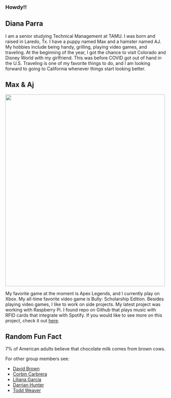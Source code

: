 ### Howdy!!

## Diana Parra

I am a senior studying Technical Management at TAMU. I was born and raised in Laredo, Tx. I have a puppy named Max and a hamster named AJ. My hobbies include being handy, grilling, playing video games, and traveling. At the beginning of the year, I got the chance to visit Colorado and Disney World with my girlfriend. This was before COVID got out of hand in the U.S. Traveling is one of my favorite things to do, and I am looking forward to going to California whenever things start looking better.     

## Max & Aj
<img src="https://gvgtw.github.io/tcmg412-project2/images/max_aj.jpg" height="600" width="500">

My favorite game at the moment is Apex Legends, and I currently play on Xbox. My all-time favorite video game is Bully: Scholarship Edition. Besides playing video games, I like to work on side projects. My latest project was working with Raspberry Pi. I found repo on Github that plays music with RFID cards that integrate with Spotify. If you would like to see more on this project, check it out [here](https://github.com/hoveeman/music-cards).  

## Random Fun Fact
7% of American adults believe that chocolate milk comes from brown cows.

For other group members see:
 * [David Brown](https://gvgtw.github.io/tcmg412-project2/David)
 * [Corbin Carbrera](https://gvgtw.github.io/tcmg412-project2/index)
 * [Liliana Garcia](https://gvgtw.github.io/tcmg412-project2/liliana)
 * [Darrian Hunter](https://gvgtw.github.io/tcmg412-project2/Darrian)
 * [Todd Weaver](https://gvgtw.github.io/tcmg412-project2/Todd)
